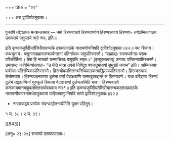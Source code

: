 +++
title = "२२"

+++
अथ द्वाविंशोऽनुवाकः।
________________________
पुनरपि तद्देवताकं मन्त्रान्तरमाह —
नमो हिरण्यवाहवे हिरण्यवर्णाय हिरण्यरूपाय हिरण्यप-
तयेऽम्बिकापतय उमापतये पशुपतये नमो॒ नमः, इति॥

इति कृष्णयजुर्वेदीयतैत्तिरीयारण्यके  दशमप्रपाठके नारायणोपनिषदि   द्वाविंशोऽनुवाकः॥२२॥
नमः शिवाय। कथंभूताय। पशूनामाब्रह्मस्तम्बपर्यन्तानां पतिर्नायकः पशुपतिस्तस्मै।
“ब्रह्माद्याः स्तम्बपर्यन्ताः पशवः परिकीर्तिताः।
तेषां हि नायको यस्माच्छिवः पशुपतिः  स्मृतः॥”
[इत्युक्तत्वात्] उमायाः पतिरुमापतिस्तस्मै। उमाशब्दः कविभिर्व्याख्यातः- “उ मेति मात्रा तपसे निषिद्धा पश्चादुमाख्यां सुमुखी जगाम” इति। अम्बिकायाः पार्वत्याः पतिरम्बिकापतिस्तस्मै। हिरण्योपलक्षितनवनिधिपालकत्वाद्धिरण्यपतिस्तस्मै। हिरण्यरूपाय तेजोमयाय। हिरण्यवदनवाप्या दुर्लभा वर्णा वेदाक्षराणि यस्मादुत्पद्यन्ते स हिरण्यवर्णः। यथा दरिद्राणां हिरण्यं दुर्लभं तद्वत्प्राणिनां गुरुकुले स्थित्वा वेदाक्षराणां दुर्लभत्वमिति भावः। हिरण्यबाहवे कनकायमानबाहूपलक्षितसर्वावयवाय नमः*॥
इति कृष्णयजुर्वेदीयतैत्तिरीयारण्यकदशमप्रपाठके नारायणीयापरनामधेययुक्तायां याज्ञिक्यामुपनिषदि भाष्ये द्वाविंशोऽनुवाकः॥२२॥

* नमःशब्दद्वयं प्रत्येकं संबन्धद्योतनार्थमिति युक्तं पठितुम्।

१ घ. ३८। २ घ. ३९।

[[843]]

[अनु० २३-२४]  सभाष्यो दशमप्रपाठकः।  
